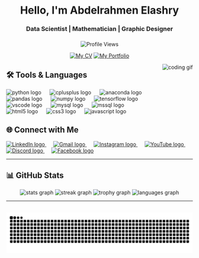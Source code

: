 <h1 align="center">Hello, I'm Abdelrahmen Elashry</h1>
<h3 align="center">Data Scientist | Mathematician | Graphic Designer</h3>

###

<div align="center">
  
  ![Profile Views](https://komarev.com/ghpvc/?username=Abdelrahmen-Elashry&label=Profile%20views&color=0e75b6&style=flat)
  
  [![My CV](https://img.shields.io/badge/My%20CV-0A66C2?style=for-the-badge&logo=googledrive&logoColor=white)](https://your-cv-link-here) 
  [![My Portfolio](https://img.shields.io/badge/My%20Portfolio-1DA1F2?style=for-the-badge&logo=github&logoColor=white)](https://your-portfolio-link-here) 

</div>


<img align="right" height="180" src="https://media.giphy.com/media/qgQUggAC3Pfv687qPC/giphy.gif" alt="coding gif"/>

## 🛠️ Tools & Languages
<div align="left">
  <img src="https://cdn.jsdelivr.net/gh/devicons/devicon/icons/python/python-original.svg" height="40" alt="python logo" />
  <img width="15" />
  <img src="https://cdn.jsdelivr.net/gh/devicons/devicon/icons/cplusplus/cplusplus-original.svg" height="40" alt="cplusplus logo" />
  <img width="15" />
  <img src="https://cdn.jsdelivr.net/gh/devicons/devicon/icons/anaconda/anaconda-original.svg" height="40" alt="anaconda logo" />
  <img width="15" />
  <img src="https://cdn.jsdelivr.net/gh/devicons/devicon/icons/pandas/pandas-original.svg" height="40" alt="pandas logo" />
  <img width="15" />
  <img src="https://cdn.jsdelivr.net/gh/devicons/devicon/icons/numpy/numpy-original.svg" height="40" alt="numpy logo" />
  <img width="15" />
  <img src="https://cdn.jsdelivr.net/gh/devicons/devicon/icons/tensorflow/tensorflow-original.svg" height="40" alt="tensorflow logo" />
  <img width="15" />
  <img src="https://cdn.jsdelivr.net/gh/devicons/devicon/icons/vscode/vscode-original.svg" height="40" alt="vscode logo" />
  <img width="15" />
  <img src="https://cdn.jsdelivr.net/gh/devicons/devicon/icons/mysql/mysql-original.svg" height="40" alt="mysql logo" />
  <img width="15" />
  <img src="https://cdn.jsdelivr.net/gh/devicons/devicon/icons/microsoftsqlserver/microsoftsqlserver-plain.svg" height="40" alt="mssql logo" />
  <img width="15" />
  <img src="https://cdn.jsdelivr.net/gh/devicons/devicon/icons/html5/html5-original.svg" height="40" alt="html5 logo" />
  <img width="15" />
  <img src="https://cdn.jsdelivr.net/gh/devicons/devicon/icons/css3/css3-original.svg" height="40" alt="css3 logo" />
  <img width="15" />
  <img src="https://cdn.jsdelivr.net/gh/devicons/devicon/icons/javascript/javascript-original.svg" height="40" alt="javascript logo" />
</div>


## 🌐 Connect with Me
<div align="left">
  <a href="https://www.linkedin.com/in/your-link" target="_blank">
    <img src="https://cdn-icons-png.flaticon.com/512/174/174857.png" height="40" alt="LinkedIn logo"/>
  </a>
  <img width="15" />
  <a href="mailto:your-email@gmail.com" target="_blank">
    <img src="https://cdn-icons-png.flaticon.com/512/732/732200.png" height="40" alt="Gmail logo"/>
  </a>
  <img width="15" />
  <a href="https://www.instagram.com/your-link" target="_blank">
    <img src="https://cdn-icons-png.flaticon.com/512/2111/2111463.png" height="40" alt="Instagram logo"/>
  </a>
  <img width="15" />
  <a href="https://www.youtube.com/@your-link" target="_blank">
    <img src="https://cdn-icons-png.flaticon.com/512/1384/1384060.png" height="40" alt="YouTube logo"/>
  </a>
  <img width="15" />
  <a href="https://discord.gg/your-link" target="_blank">
    <img src="https://cdn-icons-png.flaticon.com/512/5968/5968756.png" height="40" alt="Discord logo"/>
  </a>
  <img width="15" />
  <a href="https://www.facebook.com/your-link" target="_blank">
    <img src="https://cdn-icons-png.flaticon.com/512/733/733547.png" height="40" alt="Facebook logo"/>
  </a>
</div>

---

## 📊 GitHub Stats
<div align="center">
  <img src="https://github-readme-stats.vercel.app/api?username=Abdelrahmen-Elashry&show_icons=true&theme=dark&hide_border=true" height="150" alt="stats graph"/>
  <img src="https://streak-stats.demolab.com?user=Abdelrahmen-Elashry&theme=dark&hide_border=true" height="150" alt="streak graph"/>
  <img src="https://github-profile-trophy.vercel.app/?username=Abdelrahmen-Elashry&theme=darkhub&no-frame=true&margin-w=10" height="150" alt="trophy graph"/>
  <img src="https://github-readme-stats.vercel.app/api/top-langs?username=Abdelrahmen-Elashry&layout=compact&langs_count=6&theme=dark&hide_border=true" height="150" alt="languages graph"/>
</div>

---

<br clear="both">

<img src="https://raw.githubusercontent.com/Abdelrahmen-Elashry/Abdelrahmen-Elashry/output/snake.svg" alt="Snake animation" />
